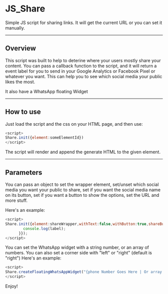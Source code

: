 # JS_Share
Simple JS script for sharing links. It will get the current URL or you can set it manually.

---

## Overview
This script was built to help to deterine where your users mostly share your content. You can pass a callback function to the script, and it will return a event label for you to send in your Google Analytics or Facebook Pixel or whatever you want. This can help you to see which social media your public likes the most.

It also have a WhatsApp floating Widget

---

## How to use
Just load the script and the css on your HTML page, and then use: 
```javascript
<script>
Share.init({element:someElementId})
</script>
```

The script will render and append the generate HTML to the given element. 

---

## Parameters

You can pass an object to set the wrapper element, set/unset which social media you want your public to share, set if you want the social media name on its button, set if you want a button to show the options, set the URL and more stuff. 

Here's an example: 
```javascript
<script>
Share.init({element:shareWrapper,withText:false,withButton:true,shareButtonText:'share',withWindow:true,url:'https://mycustomurl',onShare:function(label){
        console.log(label);
      }});
</script>
```

You can set the WhatsApp widget with a string number, or an array of numbers. You can also set a corner side with "left" or "right" (default is "right") Here's an example:
```javascript
<script>
Share.createFloatingWhatsAppWidget("{phone Number Goes Here | Or array number}");
</script>
```

Enjoy!
